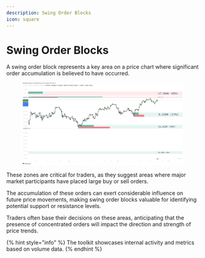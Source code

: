 ```yaml
---
description: Swing Order Blocks
icon: square
---
```


# Swing Order Blocks

A swing order block represents a key area on a price chart where significant order accumulation is believed to have occurred.

<figure><img src="../../.gitbook/assets/docs-sob-001.png" alt=""><figcaption></figcaption></figure>

These zones are critical for traders, as they suggest areas where major market participants have placed large buy or sell orders.

The accumulation of these orders can exert considerable influence on future price movements, making swing order blocks valuable for identifying potential support or resistance levels.

Traders often base their decisions on these areas, anticipating that the presence of concentrated orders will impact the direction and strength of price trends.

{% hint style="info" %}
The toolkit showcases internal activity and metrics based on volume data.
{% endhint %}
